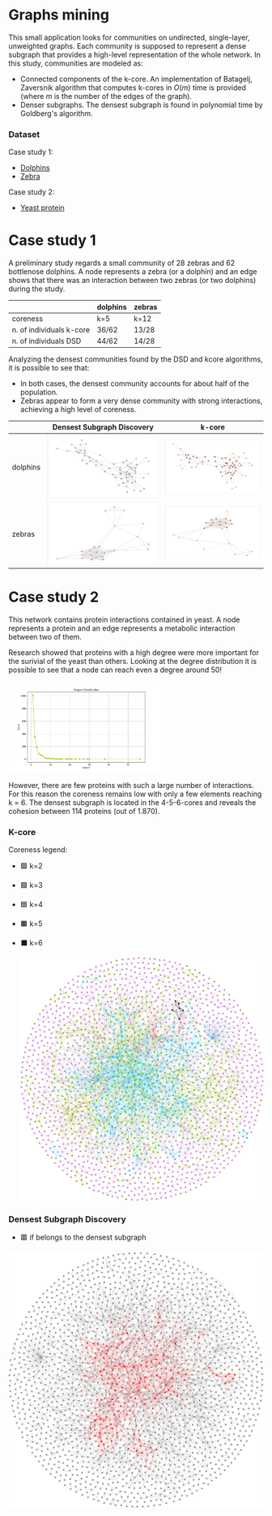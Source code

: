 # Graphs mining

This small application looks for communities on undirected, single-layer, unweighted graphs. Each community is supposed to represent a dense subgraph that provides a high-level representation of the whole network.
In this study, communities are modeled as:
* Connected components of the k-core. An implementation of Batagelj, Zaversnik algorithm that computes k-cores in $O(m)$ time is provided (where $m$ is the number of the edges of the graph).
* Denser subgraphs. The densest subgraph is found in polynomial time by Goldberg's algorithm. 

### Dataset 

Case study 1:
* [Dolphins](http://konect.cc/networks/dolphins/)
* [Zebra](http://konect.cc/networks/moreno_zebra/)

Case study 2:
* [Yeast protein](http://konect.cc/networks/moreno_propro)

# Case study 1

A preliminary study regards a small community of 28 zebras and 62 bottlenose dolphins. A node represents a zebra (or a dolphin) and an edge shows that there was an interaction between two zebras (or two dolphins) during the study.

|                          |     dolphins    |      zebras       |
| ------------------------ | --------------- | ----------------- | 
| coreness                 |      k=5        |     k=12          | 
| n. of individuals k-core |    36/62        |    13/28          | 
| n. of individuals DSD    |    44/62        |    14/28          | 

Analyzing the densest communities found by the DSD and kcore algorithms, it is possible to see that:
* In both cases, the densest community accounts for about half of the population. 
* Zebras appear to form a very dense community with strong interactions, achieving a high level of coreness.

|                          |     Densest Subgraph Discovery                  |       k-core                                        |
| ------------------------ | ----------------------------------------------- | --------------------------------------------------- | 
| dolphins                 |     ![](plots/dolphins/dsd.png)       |     ![](plots/dolphins/kcore.png)         | 
| zebras                   |     ![](plots/moreno_zebra/dsd.png)   |   ![](plots/moreno_zebra/kcore.png)       | 


# Case study 2

This network contains protein interactions contained in yeast. A node represents a protein and an edge represents a metabolic interaction between two of them.  

Research showed that proteins with a high degree were more important for the surivial of the yeast than others. Looking at the degree distribution it is possible to see that a node can reach even a degree around 50!

 <!-- ![Alt text](plots/degree_distribution.png)   -->

 <img src="plots/degree_distribution.png" alt="Alt text" width="300">

However, there are few proteins with such a large number of interactions. For this reason the coreness remains low with only a few elements reaching k = 6. The densest subgraph is located in the 4-5-6-cores and reveals the cohesion between 114 proteins (out of 1.870).

 ### K-core 

Coreness legend:
* 🟪 k=2
* 🟩 k=3
* 🟦 k=4
* 🟧 k=5
* ⬛️ k=6

  ![](plots/moreno_propro/kcore.svg)  


### Densest Subgraph Discovery    

* 🟥 if belongs to the densest subgraph

 ![](plots/moreno_propro/dsd.svg) 



